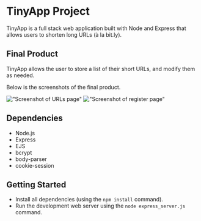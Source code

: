 # TinyApp Project

TinyApp is a full stack web application built with Node and Express that allows users to shorten long URLs (à la bit.ly).


## Final Product

TinyApp allows the user to store a list of their short URLs, and modify them as needed.

Below is  the screenshots of the final product.


!["Screenshot of URLs page"](#)
!["Screenshot of register page"](#)

## Dependencies

- Node.js
- Express
- EJS
- bcrypt
- body-parser
- cookie-session

## Getting Started

- Install all dependencies (using the `npm install` command).
- Run the development web server using the `node express_server.js` command.